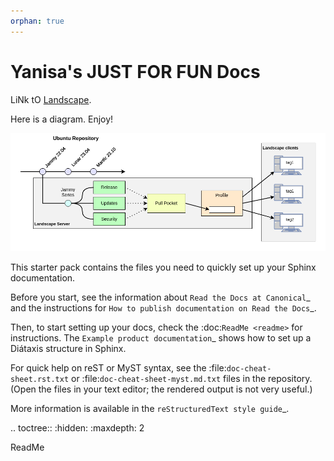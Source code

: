 ```yaml
---
orphan: true
---
```


Yanisa's JUST FOR FUN Docs
=============================

LiNk tO [Landscape]. 

Here is a diagram. Enjoy!

![Repo mirroring process diagram](/assets/process_diagram_repo_mirroring.png)

This starter pack contains the files you need to quickly set up your Sphinx documentation.

Before you start, see the information about `Read the Docs at Canonical`_ and the instructions for `How to publish documentation on Read the Docs`_.

Then, to start setting up your docs, check the :doc:`ReadMe <readme>` for instructions.
The `Example product documentation`_ shows how to set up a Diátaxis structure in Sphinx.

For quick help on reST or MyST syntax, see the :file:`doc-cheat-sheet.rst.txt` or :file:`doc-cheat-sheet-myst.md.txt` files in the repository.
(Open the files in your text editor; the rendered output is not very useful.)

More information is available in the `reStructuredText style guide`_.

.. toctree::
   :hidden:
   :maxdepth: 2

   ReadMe <readme>

<!-- LINKS -->

[Landscape]: https://ubuntu.com/landscape/docs